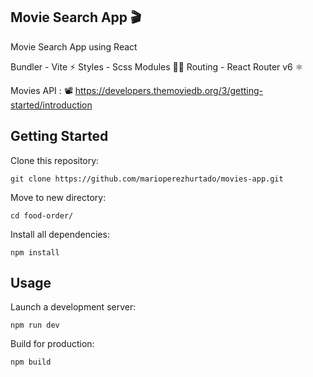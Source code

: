 ## Movie Search App 🎬

Movie Search App using React

Bundler - Vite ⚡
Styles - Scss Modules 💅🏻
Routing - React Router v6 ⚛️

Movies API : 📽️ https://developers.themoviedb.org/3/getting-started/introduction

## Getting Started

Clone this repository:

<pre><code>git clone https://github.com/marioperezhurtado/movies-app.git</code></pre>

Move to new directory:

<pre><code>cd food-order/</code></pre>

Install all dependencies:

<pre><code>npm install</code></pre>

## Usage

Launch a development server:

<pre><code>npm run dev</code></pre>

Build for production:

<pre><code>npm build</code></pre>
